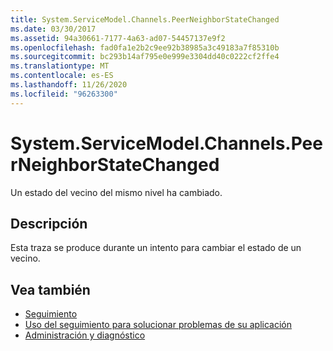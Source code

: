```yaml
---
title: System.ServiceModel.Channels.PeerNeighborStateChanged
ms.date: 03/30/2017
ms.assetid: 94a30661-7177-4a63-ad07-54457137e9f2
ms.openlocfilehash: fad0fa1e2b2c9ee92b38985a3c49183a7f85310b
ms.sourcegitcommit: bc293b14af795e0e999e3304dd40c0222cf2ffe4
ms.translationtype: MT
ms.contentlocale: es-ES
ms.lasthandoff: 11/26/2020
ms.locfileid: "96263300"
---
```

# <a name="systemservicemodelchannelspeerneighborstatechanged"></a>System.ServiceModel.Channels.PeerNeighborStateChanged

Un estado del vecino del mismo nivel ha cambiado.  
  
## <a name="description"></a>Descripción  

 Esta traza se produce durante un intento para cambiar el estado de un vecino.  
  
## <a name="see-also"></a>Vea también

- [Seguimiento](index.md)
- [Uso del seguimiento para solucionar problemas de su aplicación](using-tracing-to-troubleshoot-your-application.md)
- [Administración y diagnóstico](../index.md)
